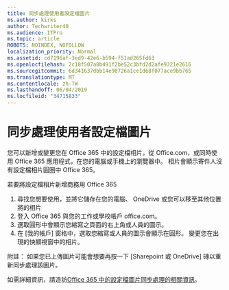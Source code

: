 ```yaml
---
title: 同步處理使用者設定檔圖片
ms.author: kirks
author: Techwriter40
ms.audience: ITPro
ms.topic: article
ROBOTS: NOINDEX, NOFOLLOW
localization_priority: Normal
ms.assetid: cd7196af-3ed9-42e6-b594-f51ad265fd63
ms.openlocfilehash: 2c18f507a8b491f2be52c3bfd2d2afe9321e2616
ms.sourcegitcommit: 6d341637dbb14e90726a1ce1d68f077ace9bb765
ms.translationtype: MT
ms.contentlocale: zh-TW
ms.lasthandoff: 06/04/2019
ms.locfileid: "34715833"
---
```

# <a name="sync-a-users-profile-picture"></a>同步處理使用者設定檔圖片

<p>您可以新增或變更您在 Office 365 中的設定檔相片，從 Office.com，或同時使用 Office 365 應用程式，在您的電腦或手機上的瀏覽器中。 相片會顯示寄件人沒有設定檔相片圓圈中 Office 365。</p> <p>若要將設定檔相片新增商務用 Office 365</p> <ol> <li>尋找您想要使用，並將它儲存在您的電腦、 OneDrive 或您可以移至其他位置將的相片</li> <li>登入 Office 365 與您的工作或學校帳戶 office.com。</li> <li>選取圓形中會顯示您縮寫之頁面的右上角或人員的圖示。</li> <li>在 [我的帳戶] 窗格中，選取您縮寫或人員的圖示會顯示在圓形。 變更您在出現的快顯視窗中的相片。</li> </ol> <p>附註： 如果您已上傳圖片可能會想要再按一下 [Sharepoint 或 OneDrive] 磚以重新同步處理該圖片。</p> <p>如需詳細資訊，請造訪<a href="https://support.office.com/en-us/article/information-about-profile-picture-synchronization-in-office-365-20594d76-d054-4af4-a660-401133e3d48a?ui=en-US&amp;rs=en-US&amp;ad=US">Office 365 中的設定檔圖片同步處理的相關資訊</a>。</p>

